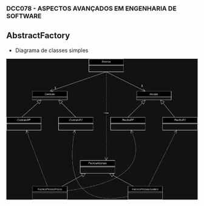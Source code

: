 ### DCC078 - ASPECTOS AVANÇADOS EM ENGENHARIA DE SOFTWARE

## AbstractFactory
- Diagrama de classes simples

 ![Diagram](abstractFactory.drawio.png)
